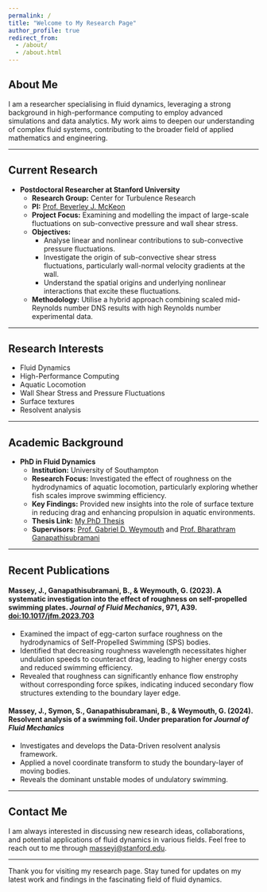 ```yaml
---
permalink: /
title: "Welcome to My Research Page"
author_profile: true
redirect_from: 
  - /about/
  - /about.html
---
```


## About Me

I am a researcher specialising in fluid dynamics, leveraging a strong background in high-performance computing to employ advanced simulations and data analytics. My work aims to deepen our understanding of complex fluid systems, contributing to the broader field of applied mathematics and engineering.

---


## Current Research

- **Postdoctoral Researcher at Stanford University**
  - **Research Group:** Center for Turbulence Research
  - **PI:** [Prof. Beverley J. McKeon](https://me.stanford.edu/people/beverley-mckeon)
  - **Project Focus:** Examining and modelling the impact of large-scale fluctuations on sub-convective pressure and wall shear stress.
  - **Objectives:**
    - Analyse linear and nonlinear contributions to sub-convective pressure fluctuations.
    - Investigate the origin of sub-convective shear stress fluctuations, particularly wall-normal velocity gradients at the wall.
    - Understand the spatial origins and underlying nonlinear interactions that excite these fluctuations.
  - **Methodology:** Utilise a hybrid approach combining scaled mid-Reynolds number DNS results with high Reynolds number experimental data.

---

## Research Interests

- Fluid Dynamics
- High-Performance Computing
- Aquatic Locomotion
- Wall Shear Stress and Pressure Fluctuations
- Surface textures
- Resolvent analysis

---
## Academic Background

- **PhD in Fluid Dynamics**
  - **Institution:** University of Southampton
  - **Research Focus:** Investigated the effect of roughness on the hydrodynamics of aquatic locomotion, particularly exploring whether fish scales improve swimming efficiency.
  - **Key Findings:** Provided new insights into the role of surface texture in reducing drag and enhancing propulsion in aquatic environments.
  - **Thesis Link:** [My PhD Thesis](files/massey_phd_thesis_FINAL-archival.pdf)
  - **Supervisors:** [Prof. Gabriel D. Weymouth](https://weymouth.github.io/) and [Prof. Bharathram Ganapathisubramani](https://www.southampton.ac.uk/people/5x7wcj/professor-bharath-ganapathisubramani)  

---

## Recent Publications

#### Massey, J., Ganapathisubramani, B., & Weymouth, G. (2023). A systematic investigation into the effect of roughness on self-propelled swimming plates. *Journal of Fluid Mechanics*, 971, A39. [doi:10.1017/jfm.2023.703](https://doi.org/10.1017/jfm.2023.703)
- Examined the impact of egg-carton surface roughness on the hydrodynamics of Self-Propelled Swimming (SPS) bodies.
- Identified that decreasing roughness wavelength necessitates higher undulation speeds to counteract drag, leading to higher energy costs and reduced swimming efficiency.
- Revealed that roughness can significantly enhance flow enstrophy without corresponding force spikes, indicating induced secondary flow structures extending to the boundary layer edge.

#### Massey, J., Symon, S., Ganapathisubramani, B., & Weymouth, G. (2024). Resolvent analysis of a swimming foil. **Under preparation for** *Journal of Fluid Mechanics*
- Investigates and develops the Data-Driven resolvent analysis framework.
- Applied a novel coordinate transform to study the boundary-layer of moving bodies.
- Reveals the dominant unstable modes of undulatory swimming.

---

## Contact Me

I am always interested in discussing new research ideas, collaborations, and potential applications of fluid dynamics in various fields. Feel free to reach out to me through masseyj@stanford.edu.

---

Thank you for visiting my research page. Stay tuned for updates on my latest work and findings in the fascinating field of fluid dynamics.
